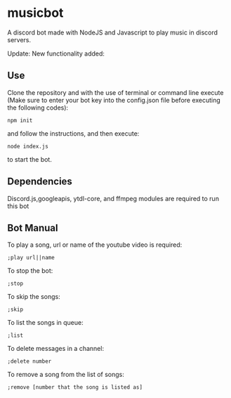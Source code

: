 # musicbot

A discord bot made with NodeJS and Javascript to play music in discord servers.

Update: New functionality added:

## Use

Clone the repository and with the use of terminal or command line execute (Make sure to enter your bot key into the config.json file before executing the following codes):
```
npm init
```
and follow the instructions, and then execute:
```
node index.js
```
to start the bot.

## Dependencies

Discord.js,googleapis, ytdl-core, and ffmpeg modules are required to run this bot

## Bot Manual

To play a song, url or name of the youtube video is required:

```
;play url||name
```

To stop the bot:

```
;stop
```

To skip the songs:

```
;skip
```

To list the songs in queue:

```
;list
```

To delete messages in a channel:

```
;delete number
```

To remove a song from the list of songs:

```
;remove [number that the song is listed as]
```
